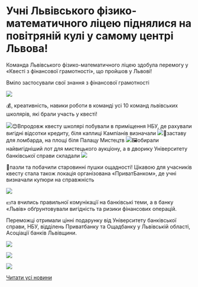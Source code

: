 # Учні Львівського фізико-математичного ліцею піднялися на повітряній кулі у самому центрі Львова!

Команда Львівського фізико-математичного ліцею здобула перемогу у «Квесті з фінансової грамотності», що пройшов у Львові!

Вміло застосували свої знання з фінансової грамотності

![](https://static.xx.fbcdn.net/images/emoji.php/v9/f5a/1/16/1f4b0.png?_nc_eui2=AeFUD_NFO4J83Y70R7YGVMSrLB6MYFMGNiyqr5SkB28OBc3aWVviDGDaQK44aEfucH_plz3nYjnZ_AksNxhNtrBivBDIwHxqgtI7A9tkkKIvFw)

💰, креативність, навики роботи в команді усі 10 команд львівських школярів, які брали участь у квесті!


![](https://static.xx.fbcdn.net/images/emoji.php/v9/f7f/1/16/1f60a.png?_nc_eui2=AeEJ1yA1zF8ZlxS_c4ofCOZG6hWnE7qY-xUTmcjnoIeJR6Cq69Ell2zWd-SfHM819cEM9G8NazgfVQXRB-Srvdv7Dk3oBjdOo5LPXlQ5mqmhHw)😊Впродовж квесту школярі побували в приміщення НБУ, де рахували вигідні відсотки кредиту, біля каплиці Кампіанів визначали ![](https://static.xx.fbcdn.net/images/emoji.php/v9/fe8/1/16/1f451.png?_nc_eui2=AeHicYCa1bvuXjxAW5EXqiaESeda2eOe9QQxSqRfJlNff7XgftozKFCtApPTNimYx7mWNFBLPH1OWVDQzTk-wkpCZoeWwagXBwsu-mReReGHtg)👑заставу для ломбарда, на площі біля Палацу Мистецтв ![](https://static.xx.fbcdn.net/images/emoji.php/v9/f4e/1/16/1f5bc.png?_nc_eui2=AeH_HftsFeJlGYEGU0-xVBvMr-D6PcLUm7mmx3yTEJxXo477sA3d8vQQ2LGGL0QsHXvYwzXhXOGAXK4wmc0sCSJzNLiIGkginix-WNwOazXmpA)🖼️обирали найвигідніший лот для мистецького аукціону, а в дворику Університету банківської справи складали ![](https://static.xx.fbcdn.net/images/emoji.php/v9/f19/1/16/1f3b0.png?_nc_eui2=AeF2DvZpMFnHE1yhGLoS3yeo3wr83fhi1RecMmlW5HYTR6GULSbXLTT4JFexvVTnRtKxFNNd2d-COnfgEaAf8naUCaw-SZwn8Wn7oUat_gsbag)

🎰пазли та побачили старовинні пушки ощадності!
Цікавою для учасників квесту стала також локація організована «ПриватБанком», де учні визначали купюри на справжність

![](https://static.xx.fbcdn.net/images/emoji.php/v9/fdf/1/16/1f4b5.png?_nc_eui2=AeFZQYY2RIeMoAyBplTz2LoUSQNYS_YZpCaMoJrpyuS7b_cvf0C9bpsvm9azN6bWmI9OAYHtK-yC0uwz2z7BdsTekQ8j5pnU1m71c9Bp5yxD4g)

💵та вчились правильної комунікації на банківські теми, а в банку «Львів» обґрунтовували вигідність та ризики фінансових операцій.

Переможці отримали цінні подарунку від Університету банківської справи, НБУ, відділень Приватбанку та Ощадбанку у Львівській області, Асоціації банків Львівщини.


![](/images/blog/учні-львівського-фізико-математичного-ліцею-піднялися-на/kulia2.jpg)



![](/images/blog/учні-львівського-фізико-математичного-ліцею-піднялися-на/kulia1.jpg)



![](/images/blog/учні-львівського-фізико-математичного-ліцею-піднялися-на/kulia3.jpg)


[Читати усі новини](/news)

